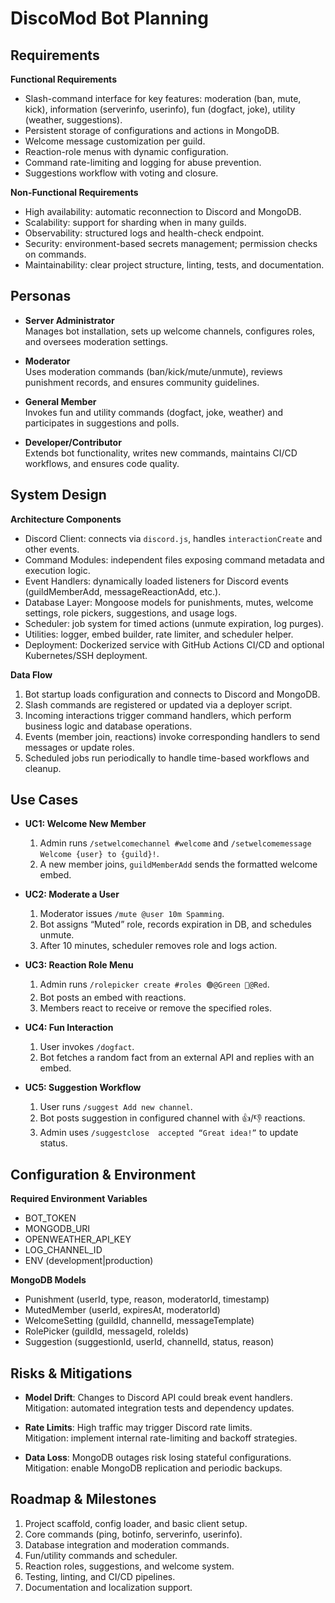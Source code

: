 # DiscoMod Bot Planning

## Requirements

**Functional Requirements**  
- Slash-command interface for key features: moderation (ban, mute, kick), information (serverinfo, userinfo), fun (dogfact, joke), utility (weather, suggestions).  
- Persistent storage of configurations and actions in MongoDB.  
- Welcome message customization per guild.  
- Reaction-role menus with dynamic configuration.  
- Command rate-limiting and logging for abuse prevention.  
- Suggestions workflow with voting and closure.

**Non-Functional Requirements**  
- High availability: automatic reconnection to Discord and MongoDB.  
- Scalability: support for sharding when in many guilds.  
- Observability: structured logs and health-check endpoint.  
- Security: environment-based secrets management; permission checks on commands.  
- Maintainability: clear project structure, linting, tests, and documentation.

## Personas

- **Server Administrator**  
  Manages bot installation, sets up welcome channels, configures roles, and oversees moderation settings.

- **Moderator**  
  Uses moderation commands (ban/kick/mute/unmute), reviews punishment records, and ensures community guidelines.

- **General Member**  
  Invokes fun and utility commands (dogfact, joke, weather) and participates in suggestions and polls.

- **Developer/Contributor**  
  Extends bot functionality, writes new commands, maintains CI/CD workflows, and ensures code quality.

## System Design

**Architecture Components**  
- Discord Client: connects via `discord.js`, handles `interactionCreate` and other events.  
- Command Modules: independent files exposing command metadata and execution logic.  
- Event Handlers: dynamically loaded listeners for Discord events (guildMemberAdd, messageReactionAdd, etc.).  
- Database Layer: Mongoose models for punishments, mutes, welcome settings, role pickers, suggestions, and usage logs.  
- Scheduler: job system for timed actions (unmute expiration, log purges).  
- Utilities: logger, embed builder, rate limiter, and scheduler helper.  
- Deployment: Dockerized service with GitHub Actions CI/CD and optional Kubernetes/SSH deployment.

**Data Flow**  
1. Bot startup loads configuration and connects to Discord and MongoDB.  
2. Slash commands are registered or updated via a deployer script.  
3. Incoming interactions trigger command handlers, which perform business logic and database operations.  
4. Events (member join, reactions) invoke corresponding handlers to send messages or update roles.  
5. Scheduled jobs run periodically to handle time-based workflows and cleanup.

## Use Cases

- **UC1: Welcome New Member**  
  1. Admin runs `/setwelcomechannel #welcome` and `/setwelcomemessage Welcome {user} to {guild}!`.  
  2. A new member joins, `guildMemberAdd` sends the formatted welcome embed.

- **UC2: Moderate a User**  
  1. Moderator issues `/mute @user 10m Spamming`.  
  2. Bot assigns “Muted” role, records expiration in DB, and schedules unmute.  
  3. After 10 minutes, scheduler removes role and logs action.

- **UC3: Reaction Role Menu**  
  1. Admin runs `/rolepicker create #roles 🟢@Green 🔴@Red`.  
  2. Bot posts an embed with reactions.  
  3. Members react to receive or remove the specified roles.

- **UC4: Fun Interaction**  
  1. User invokes `/dogfact`.  
  2. Bot fetches a random fact from an external API and replies with an embed.

- **UC5: Suggestion Workflow**  
  1. User runs `/suggest Add new channel`.  
  2. Bot posts suggestion in configured channel with 👍/👎 reactions.  
  3. Admin uses `/suggestclose  accepted “Great idea!”` to update status.

## Configuration & Environment

**Required Environment Variables**  
- BOT_TOKEN  
- MONGODB_URI  
- OPENWEATHER_API_KEY  
- LOG_CHANNEL_ID  
- ENV (development|production)

**MongoDB Models**  
- Punishment (userId, type, reason, moderatorId, timestamp)  
- MutedMember (userId, expiresAt, moderatorId)  
- WelcomeSetting (guildId, channelId, messageTemplate)  
- RolePicker (guildId, messageId, roleIds)  
- Suggestion (suggestionId, userId, channelId, status, reason)

## Risks & Mitigations

- **Model Drift**: Changes to Discord API could break event handlers.  
  Mitigation: automated integration tests and dependency updates.

- **Rate Limits**: High traffic may trigger Discord rate limits.  
  Mitigation: implement internal rate-limiting and backoff strategies.

- **Data Loss**: MongoDB outages risk losing stateful configurations.  
  Mitigation: enable MongoDB replication and periodic backups.

## Roadmap & Milestones

1. Project scaffold, config loader, and basic client setup.  
2. Core commands (ping, botinfo, serverinfo, userinfo).  
3. Database integration and moderation commands.  
4. Fun/utility commands and scheduler.  
5. Reaction roles, suggestions, and welcome system.  
6. Testing, linting, and CI/CD pipelines.  
7. Documentation and localization support.  